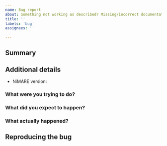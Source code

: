 ```yaml
---
name: Bug report
about: Something not working as described? Missing/incorrect documentation? This is the place.
title: ''
labels: 'bug'
assignees: ''

---
```

## Summary
<!--What is the nature of the bug?-->

## Additional details
<!--Please fill in the following details-->
- NiMARE version:

### What were you trying to do?

### What did you expect to happen?

### What actually happened?

## Reproducing the bug
<!--Please share any steps you performed that revealed the bug-->
<!--Please include any code snippets.
Enclose them in triple back-ticks (```)
Like this:

```
<code>
```
-->
